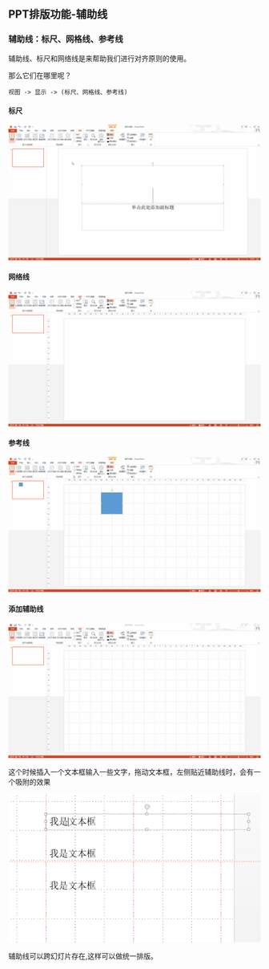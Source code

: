 ## PPT排版功能-辅助线

### 辅助线：标尺、网格线、参考线

辅助线、标尺和网络线是来帮助我们进行对齐原则的使用。

那么它们在哪里呢？

```
视图 -> 显示 -> (标尺、网格线、参考线)
```



#### 标尺

![标尺的使用](https://raw.githubusercontent.com/huxiaoning/img/master/20201125233716.gif)

#### 网络线

![网络线](https://raw.githubusercontent.com/huxiaoning/img/master/20201125234122.gif)

#### 参考线

![参考线](https://raw.githubusercontent.com/huxiaoning/img/master/20201125234340.gif)

#### 添加辅助线

![添加辅助线](https://raw.githubusercontent.com/huxiaoning/img/master/20201125234912.gif)



这个时候插入一个文本框输入一些文字，拖动文本框，左侧贴近辅助线时，会有一个吸附的效果

![image-20201126230326029](https://raw.githubusercontent.com/huxiaoning/img/master/20201126230327.png)

辅助线可以跨幻灯片存在,这样可以做统一排版。